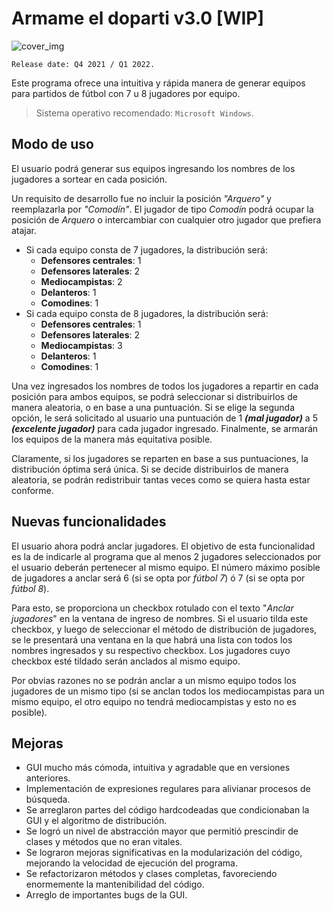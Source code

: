 # Armame el doparti v3.0 [WIP]

![cover_img](https://user-images.githubusercontent.com/66426042/123534140-5830fd00-d6f1-11eb-8efc-ab0822087b31.png)

```
Release date: Q4 2021 / Q1 2022.
```

Este programa ofrece una intuitiva y rápida manera de generar equipos para partidos de fútbol con 7 u 8 jugadores por equipo.

> Sistema operativo recomendado: `Microsoft Windows`.

## Modo de uso

El usuario podrá generar sus equipos ingresando los nombres de los jugadores a sortear en cada posición.

Un requisito de desarrollo fue no incluir la posición *"Arquero"* y reemplazarla por *"Comodín"*. El jugador de tipo *Comodín* podrá ocupar la posición de *Arquero* o intercambiar con cualquier otro jugador que prefiera atajar.

- Si cada equipo consta de 7 jugadores, la distribución será:
  - **Defensores centrales**: 1
  - **Defensores laterales**: 2
  - **Mediocampistas**: 2
  - **Delanteros**: 1
  - **Comodines**: 1
- Si cada equipo consta de 8 jugadores, la distribución será:
  - **Defensores centrales**: 1
  - **Defensores laterales**: 2
  - **Mediocampistas**: 3
  - **Delanteros**: 1
  - **Comodines**: 1

Una vez ingresados los nombres de todos los jugadores a repartir en cada posición para ambos equipos, se podrá seleccionar si distribuirlos de manera aleatoria, o en base a una puntuación. Si se elige la segunda opción, le será solicitado al usuario una puntuación de 1 ***(mal jugador)*** a 5 ***(excelente jugador)*** para cada jugador ingresado. Finalmente, se armarán los equipos de la manera más equitativa posible.

Claramente, si los jugadores se reparten en base a sus puntuaciones, la distribución óptima será única. Si se decide distribuirlos de manera aleatoria, se podrán redistribuir tantas veces como se quiera hasta estar conforme.

## Nuevas funcionalidades

El usuario ahora podrá anclar jugadores. El objetivo de esta funcionalidad es la de indicarle al programa que al menos 2 jugadores seleccionados por el usuario deberán pertenecer al mismo equipo. El número máximo posible de jugadores a anclar será 6 (si se opta por *fútbol 7*) ó 7 (si se opta por *fútbol 8*).  

Para esto, se proporciona un checkbox rotulado con el texto "*Anclar jugadores*" en la ventana de ingreso de nombres. Si el usuario tilda este checkbox, y luego de seleccionar el método de distribución de jugadores, se le presentará una ventana en la que habrá una lista con todos los nombres ingresados y su respectivo checkbox. Los jugadores cuyo checkbox esté tildado serán anclados al mismo equipo.

Por obvias razones no se podrán anclar a un mismo equipo todos los jugadores de un mismo tipo (si se anclan todos los mediocampistas para un mismo equipo, el otro equipo no tendrá mediocampistas y esto no es posible).

## Mejoras

- GUI mucho más cómoda, intuitiva y agradable que en versiones anteriores.
- Implementación de expresiones regulares para alivianar procesos de búsqueda.
- Se arreglaron partes del código hardcodeadas que condicionaban la GUI y el algoritmo de distribución.
- Se logró un nivel de abstracción mayor que permitió prescindir de clases y métodos que no eran vitales.
- Se lograron mejoras significativas en la modularización del código, mejorando la velocidad de ejecución del programa.
- Se refactorizaron métodos y clases completas, favoreciendo enormemente la mantenibilidad del código.
- Arreglo de importantes bugs de la GUI.
